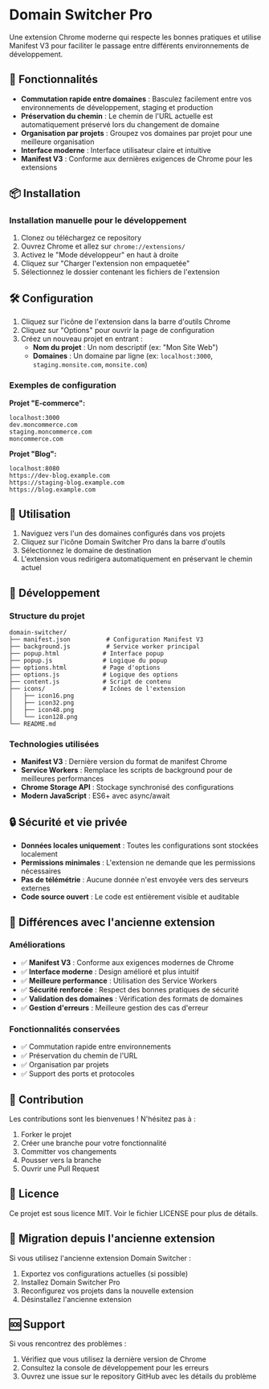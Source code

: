 # Domain Switcher Pro

Une extension Chrome moderne qui respecte les bonnes pratiques et utilise Manifest V3 pour faciliter le passage entre différents environnements de développement.

## 🚀 Fonctionnalités

- **Commutation rapide entre domaines** : Basculez facilement entre vos environnements de développement, staging et production
- **Préservation du chemin** : Le chemin de l'URL actuelle est automatiquement préservé lors du changement de domaine
- **Organisation par projets** : Groupez vos domaines par projet pour une meilleure organisation
- **Interface moderne** : Interface utilisateur claire et intuitive
- **Manifest V3** : Conforme aux dernières exigences de Chrome pour les extensions

## 📦 Installation

### Installation manuelle pour le développement

1. Clonez ou téléchargez ce repository
2. Ouvrez Chrome et allez sur `chrome://extensions/`
3. Activez le "Mode développeur" en haut à droite
4. Cliquez sur "Charger l'extension non empaquetée"
5. Sélectionnez le dossier contenant les fichiers de l'extension

## 🛠️ Configuration

1. Cliquez sur l'icône de l'extension dans la barre d'outils Chrome
2. Cliquez sur "Options" pour ouvrir la page de configuration
3. Créez un nouveau projet en entrant :
   - **Nom du projet** : Un nom descriptif (ex: "Mon Site Web")
   - **Domaines** : Un domaine par ligne (ex: `localhost:3000`, `staging.monsite.com`, `monsite.com`)

### Exemples de configuration

**Projet "E-commerce":**
```
localhost:3000
dev.moncommerce.com
staging.moncommerce.com
moncommerce.com
```

**Projet "Blog":**
```
localhost:8080
https://dev-blog.example.com
https://staging-blog.example.com
https://blog.example.com
```

## 📱 Utilisation

1. Naviguez vers l'un des domaines configurés dans vos projets
2. Cliquez sur l'icône Domain Switcher Pro dans la barre d'outils
3. Sélectionnez le domaine de destination
4. L'extension vous redirigera automatiquement en préservant le chemin actuel

## 🔧 Développement

### Structure du projet

```
domain-switcher/
├── manifest.json          # Configuration Manifest V3
├── background.js          # Service worker principal
├── popup.html            # Interface popup
├── popup.js              # Logique du popup
├── options.html          # Page d'options
├── options.js            # Logique des options
├── content.js            # Script de contenu
├── icons/                # Icônes de l'extension
│   ├── icon16.png
│   ├── icon32.png
│   ├── icon48.png
│   └── icon128.png
└── README.md
```

### Technologies utilisées

- **Manifest V3** : Dernière version du format de manifest Chrome
- **Service Workers** : Remplace les scripts de background pour de meilleures performances
- **Chrome Storage API** : Stockage synchronisé des configurations
- **Modern JavaScript** : ES6+ avec async/await

## 🔒 Sécurité et vie privée

- **Données locales uniquement** : Toutes les configurations sont stockées localement
- **Permissions minimales** : L'extension ne demande que les permissions nécessaires
- **Pas de télémétrie** : Aucune donnée n'est envoyée vers des serveurs externes
- **Code source ouvert** : Le code est entièrement visible et auditable

## 🎯 Différences avec l'ancienne extension

### Améliorations

- ✅ **Manifest V3** : Conforme aux exigences modernes de Chrome
- ✅ **Interface moderne** : Design amélioré et plus intuitif
- ✅ **Meilleure performance** : Utilisation des Service Workers
- ✅ **Sécurité renforcée** : Respect des bonnes pratiques de sécurité
- ✅ **Validation des domaines** : Vérification des formats de domaines
- ✅ **Gestion d'erreurs** : Meilleure gestion des cas d'erreur

### Fonctionnalités conservées

- ✅ Commutation rapide entre environnements
- ✅ Préservation du chemin de l'URL
- ✅ Organisation par projets
- ✅ Support des ports et protocoles

## 🤝 Contribution

Les contributions sont les bienvenues ! N'hésitez pas à :

1. Forker le projet
2. Créer une branche pour votre fonctionnalité
3. Committer vos changements
4. Pousser vers la branche
5. Ouvrir une Pull Request

## 📄 Licence

Ce projet est sous licence MIT. Voir le fichier LICENSE pour plus de détails.

## 🔄 Migration depuis l'ancienne extension

Si vous utilisez l'ancienne extension Domain Switcher :

1. Exportez vos configurations actuelles (si possible)
2. Installez Domain Switcher Pro
3. Reconfigurez vos projets dans la nouvelle extension
4. Désinstallez l'ancienne extension

## 🆘 Support

Si vous rencontrez des problèmes :

1. Vérifiez que vous utilisez la dernière version de Chrome
2. Consultez la console de développement pour les erreurs
3. Ouvrez une issue sur le repository GitHub avec les détails du problème